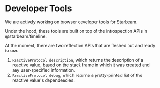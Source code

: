# Developer Tools

We are actively working on browser developer tools for Starbeam.

Under the hood, these tools are built on top of the introspection APIs in [@starbeam/timeline].

At the moment, there are two reflection APIs that are fleshed out and ready to use:

1. `ReactiveProtocol.description`, which returns the description of a reactive value, based on the
   stack frame in which it was created and any user-specified information.
2. `ReactiveProtocol.debug`, which returns a pretty-printed list of the reactive value's dependencies.

[@starbeam/timeline]: ../api/timeline/protocol.md#interface-ReactiveProtocol
